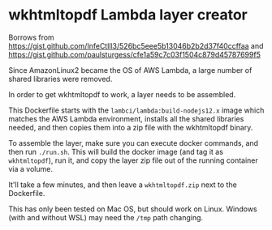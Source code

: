 # wkhtmltopdf Lambda layer creator

Borrows from https://gist.github.com/InfeCtlll3/526bc5eee5b13046b2b2d37f40ccffaa and https://gist.github.com/paulsturgess/cfe1a59c7c03f1504c879d45787699f5

Since AmazonLinux2 became the OS of AWS Lambda, a large number of shared libraries were removed.

In order to get wkhtmltopdf to work, a layer needs to be assembled.

This Dockerfile starts with the `lambci/lambda:build-nodejs12.x` image which matches the AWS Lambda environment, installs all the shared libraries needed, and then copies them into a zip file with the wkhtmltopdf binary.

To assemble the layer, make sure you can execute docker commands, and then run `./run.sh`. This will build the docker image (and tag it as `wkhtmltopdf`), run it, and copy the layer zip file out of the running container via a volume.

It'll take a few minutes, and then leave a `wkhtmltopdf.zip` next to the Dockerfile.

This has only been tested on Mac OS, but should work on Linux. Windows (with and without WSL) may need  the `/tmp` path changing.